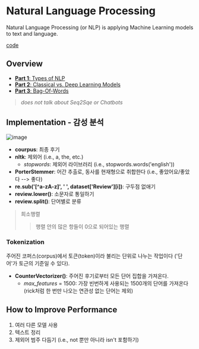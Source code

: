 # Natural Language Processing
Natural Language Processing (or NLP) is applying Machine Learning models to text and language.

[code](https://github.com/EricChoii/ai-boot-camp/blob/main/ai/nlp/natural_language_processing.ipynb)

## Overview
- [**Part 1**: Types of NLP](https://github.com/EricChoii/ai-boot-camp/blob/main/ai/nlp/types-of-nlp.md)
- [**Part 2**: Classical vs. Deep Learning Models](https://github.com/EricChoii/ai-boot-camp/blob/main/ai/nlp/classical-vs-dl.md)
- [**Part 3**: Bag-Of-Words](https://github.com/EricChoii/ai-boot-camp/blob/main/ai/nlp/bag-of-words.md)

> *does not talk about Seq2Sqe or Chatbots*

## Implementation - 감성 분석

![image](https://user-images.githubusercontent.com/39285147/179498392-39d35dca-6727-4289-bf88-4122801fb1d5.png)

- **courpus**: 최종 후기
- **nltk**: 제외어 (i.e., a, the, etc.)
  - *stopwords*: 제외어 라이브러리 (i.e., stopwords.words('english'))
- **PorterStemmer**: 어간 추출로, 동사를 현재형으로 취합한다 (i.e., 좋았어요/좋았다 --> 좋다)
- **re.sub('[^a-zA-z]', ' ', dataset['Review'][i])**: 구두점 없애기
- **review.lower()**: 소문자로 통일하기
- **review.split()**: 단어별로 분류

> 희소행렬
>> 행렬 안의 많은 항들이 0으로 되어있는 행렬

### Tokenization
주어진 코퍼스(corpus)에서 토큰(token)이라 불리는 단위로 나누는 작업이다 ('단어'가 토근의 기준일 수 있다).
- **CounterVectorizer()**: 주어진 후기로부터 모든 단어 집합을 가져온다.
  - *max_features* = 1500: 가장 빈번하게 사용되는 1500개의 단어를 가져온다 (rick처럼 한 번만 나오는 연관성 없는 단어는 제외)
  
  
## How to Improve Performance
1. 여러 다른 모델 사용
2. 텍스트 정리
3. 제외어 범주 다듬기 (i.e., not 뿐만 아니라 isn't 포함하기)
